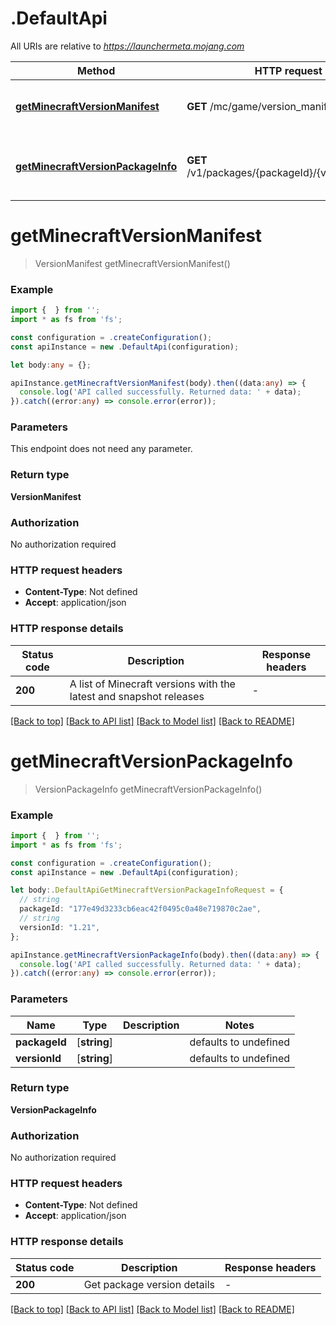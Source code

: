 # .DefaultApi

All URIs are relative to *https://launchermeta.mojang.com*

Method | HTTP request | Description
------------- | ------------- | -------------
[**getMinecraftVersionManifest**](DefaultApi.md#getMinecraftVersionManifest) | **GET** /mc/game/version_manifest.json | Get Minecraft version manifest
[**getMinecraftVersionPackageInfo**](DefaultApi.md#getMinecraftVersionPackageInfo) | **GET** /v1/packages/{packageId}/{versionId}.json | Get Minecraft version package info


# **getMinecraftVersionManifest**
> VersionManifest getMinecraftVersionManifest()


### Example


```typescript
import {  } from '';
import * as fs from 'fs';

const configuration = .createConfiguration();
const apiInstance = new .DefaultApi(configuration);

let body:any = {};

apiInstance.getMinecraftVersionManifest(body).then((data:any) => {
  console.log('API called successfully. Returned data: ' + data);
}).catch((error:any) => console.error(error));
```


### Parameters
This endpoint does not need any parameter.


### Return type

**VersionManifest**

### Authorization

No authorization required

### HTTP request headers

 - **Content-Type**: Not defined
 - **Accept**: application/json


### HTTP response details
| Status code | Description | Response headers |
|-------------|-------------|------------------|
**200** | A list of Minecraft versions with the latest and snapshot releases |  -  |

[[Back to top]](#) [[Back to API list]](README.md#documentation-for-api-endpoints) [[Back to Model list]](README.md#documentation-for-models) [[Back to README]](README.md)

# **getMinecraftVersionPackageInfo**
> VersionPackageInfo getMinecraftVersionPackageInfo()


### Example


```typescript
import {  } from '';
import * as fs from 'fs';

const configuration = .createConfiguration();
const apiInstance = new .DefaultApi(configuration);

let body:.DefaultApiGetMinecraftVersionPackageInfoRequest = {
  // string
  packageId: "177e49d3233cb6eac42f0495c0a48e719870c2ae",
  // string
  versionId: "1.21",
};

apiInstance.getMinecraftVersionPackageInfo(body).then((data:any) => {
  console.log('API called successfully. Returned data: ' + data);
}).catch((error:any) => console.error(error));
```


### Parameters

Name | Type | Description  | Notes
------------- | ------------- | ------------- | -------------
 **packageId** | [**string**] |  | defaults to undefined
 **versionId** | [**string**] |  | defaults to undefined


### Return type

**VersionPackageInfo**

### Authorization

No authorization required

### HTTP request headers

 - **Content-Type**: Not defined
 - **Accept**: application/json


### HTTP response details
| Status code | Description | Response headers |
|-------------|-------------|------------------|
**200** | Get package version details |  -  |

[[Back to top]](#) [[Back to API list]](README.md#documentation-for-api-endpoints) [[Back to Model list]](README.md#documentation-for-models) [[Back to README]](README.md)


